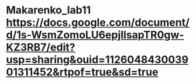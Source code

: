 # Makarenko_lab11 https://docs.google.com/document/d/1s-WsmZomoLU6epjIlsapTR0gw-KZ3RB7/edit?usp=sharing&ouid=112604843003901311452&rtpof=true&sd=true

